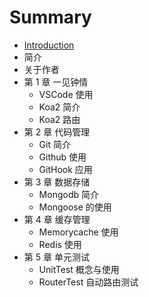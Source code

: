 # Summary

* [Introduction](README.md)
* 简介
* 关于作者
* 第 1 章  一见钟情
   * VSCode  使用
   * Koa2  简介
   * Koa2  路由
* 第 2 章  代码管理
   * Git  简介
   * Github  使用
   * GitHook 应用
* 第 3 章  数据存储
   * Mongodb  简介
   * Mongoose 的使用
* 第 4 章  缓存管理
   * Memorycache  使用
   * Redis  使用
* 第 5 章  单元测试
   * UnitTest  概念与使用
   * RouterTest  自动路由测试

